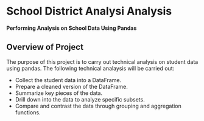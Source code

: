 # School District Analysi Analysis
**Performing Analysis on School Data Using Pandas**

  ## Overview of Project
  The purpose of this project is to carry out technical analysis on student data using pandas. The following technical analaysis will be carried out:
  + Collect the student data into a DataFrame.
  + Prepare a cleaned version of the DataFrame.
  + Summarize key pieces of the data.
  + Drill down into the data to analyze specific subsets.
  + Compare and contrast the data through grouping and aggregation functions.